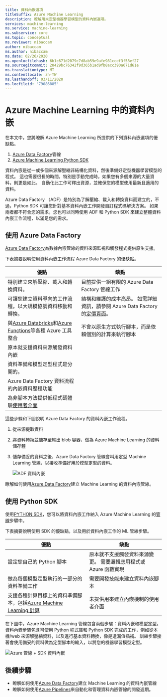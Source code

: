 ```yaml
---
title: 資料內嵌選項
titleSuffix: Azure Machine Learning
description: 瞭解用來定型機器學習模型的資料內嵌選項。
services: machine-learning
ms.service: machine-learning
ms.subservice: core
ms.topic: conceptual
ms.reviewer: nibaccam
author: nibaccam
ms.author: nibaccam
ms.date: 02/26/2020
ms.openlocfilehash: 6b1c671d2079c7d8ab59e9afe981ccef3f58ef27
ms.sourcegitcommit: 20429bc76342f9d365b1ad9fb8acc390a671d61e
ms.translationtype: MT
ms.contentlocale: zh-TW
ms.lasthandoff: 03/11/2020
ms.locfileid: "79086885"
---
```

# <a name="data-ingestion-in-azure-machine-learning"></a>Azure Machine Learning 中的資料內嵌

在本文中，您將瞭解 Azure Machine Learning 所提供的下列資料內嵌選項的優缺點。 

1. [Azure Data Factory](#use-azure-data-factory)管線
2. [Azure Machine Learning Python SDK](#use-the-python-sdk)

資料內嵌是從一或多個來源解壓縮非結構化資料，然後準備好定型機器學習模型的程式。 這也需要很長的時間，特別是手動完成時，如果您有多個來源的大量資料，則更是如此。 自動化此工作可釋出資源，並確保您的模型使用最新且適用的資料。

Azure Data Factory （ADF）是特別為了解壓縮、載入和轉換資料而建立的，不過，Python SDK 可讓您針對基本資料內嵌工作開發自訂程式碼解決方案。 如果兩者都不符合您的需求，您也可以同時使用 ADF 和 Python SDK 來建立整體資料內嵌工作流程，以滿足您的需求。 

## <a name="use-azure-data-factory"></a>使用 Azure Data Factory

[Azure Data Factory](https://docs.microsoft.com/azure/data-factory/introduction)為數據內嵌管線的資料來源監視和觸發程式提供原生支援。  

下表摘要說明使用資料內嵌工作流程 Azure Data Factory 的優缺點。

|優點|缺點
---|---
特別建立來解壓縮、載入和轉換資料。|目前提供一組有限的 Azure Data Factory 管線工作 
可讓您建立資料導向的工作流程，以大規模協調資料移動和轉換。|結構和維護的成本高昂。 如需詳細資訊，請參閱 Azure Data Factory 的[定價頁面](https://azure.microsoft.com/pricing/details/data-factory/data-pipeline/)。
與[Azure Databricks](https://docs.microsoft.com/azure/data-factory/transform-data-using-databricks-notebook)和[Azure Functions](https://docs.microsoft.com/azure/data-factory/control-flow-azure-function-activity)等各種 Azure 工具整合 | 不會以原生方式執行腳本，而是依賴個別的計算來執行腳本 
原本就支援資料來源觸發資料內嵌| 
資料準備和模型定型程式是分開的。|
Azure Data Factory 資料流程的內嵌資料歷程功能|
為非腳本方法提供低程式碼體驗[使用者介面](https://docs.microsoft.com/azure/data-factory/quickstart-create-data-factory-portal) |

這些步驟和下圖說明 Azure Data Factory 的資料內嵌工作流程。

1. 從來源提取資料
1. 將資料轉換並儲存至輸出 blob 容器，做為 Azure Machine Learning 的資料儲存體
1. 儲存備妥的資料之後，Azure Data Factory 管線會叫用定型 Machine Learning 管線，以接收準備好用於模型定型的資料。


    ![ADF 資料內嵌](media/concept-data-ingestion/data-ingest-option-one.svg)
    
瞭解如何使用[Azure Data Factory](how-to-data-ingest-adf.md)建立 Machine Learning 的資料內嵌管線。

## <a name="use-the-python-sdk"></a>使用 Python SDK 

使用[PYTHON SDK](https://docs.microsoft.com/python/api/overview/azure/ml)，您可以將資料內嵌工作納入 Azure Machine Learning 的[管線](how-to-create-your-first-pipeline.md)步驟中。

下表摘要說明使用 SDK 的優缺點，以及用於資料內嵌工作的 ML 管線步驟。

優點| 缺點
---|---
設定您自己的 Python 腳本 | 原本就不支援觸發資料來源變更。 需要邏輯應用程式或 Azure 函數實現
做為每個模型定型執行的一部分的資料準備工作|需要開發技能來建立資料內嵌腳本
支援各種計算目標上的資料準備腳本，包括[Azure Machine Learning 計算](concept-compute-target.md#azure-machine-learning-compute-managed) |未提供用來建立內嵌機制的使用者介面

在下圖中，Azure Machine Learning 管線包含兩個步驟：資料內嵌和模型定型。 資料內嵌步驟包含可使用 Python 程式庫和 Python SDK 完成的工作，例如從本機/web 來源解壓縮資料，以及進行基本資料轉換，像是遺漏值插補。 訓練步驟接著會使用備妥的資料做為定型腳本的輸入，以將您的機器學習模型定型。 

![Azure 管線 + SDK 資料內嵌](media/concept-data-ingestion/data-ingest-option-two.png)

## <a name="next-steps"></a>後續步驟

* 瞭解如何使用[Azure Data Factory](how-to-data-ingest-adf.md)建立 Machine Learning 的資料內嵌管線
* 瞭解如何使用[Azure Pipelines](how-to-cicd-data-ingestion.md)來自動化和管理資料內嵌管線的開發週期。
